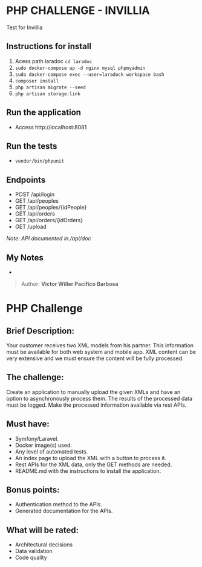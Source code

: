 # PHP CHALLENGE - INVILLIA
Test for Invillia

## Instructions for install
  1. Acess path laradoc `cd laradoc`
  2. `sudo docker-compose up -d nginx mysql phpmyadmin`
  3. `sudo docker-compose exec --user=laradock workspace bash`
  4. `composer install`
  5. `php artisan migrate --seed`
  6. `php artisan storage:link`

## Run the application
  - Access http://localhost:8081

## Run the tests
  - `vendor/bin/phpunit`

## Endpoints
  - POST /api/login
  - GET  /api/peoples
  - GET  /api/peoples/{idPeople}
  - GET  /api/orders
  - GET  /api/orders/{idOrders}
  - GET  /upload

*Note: API documented in /api/doc*


## My Notes
  - 

> Author: <strong>Victor Willer Pacífico Barbosa</strong>

#

# PHP Challenge
## Brief Description:
Your customer receives two XML models from his partner. This information must be
available for both web system and mobile app. XML content can be very extensive and we must ensure the content will be fully processed.

## The challenge:
Create an application to manually upload the given XMLs and have an option
to asynchronously process them. The results of the processed data must be logged. Make the processed information available via rest APIs.

## Must have:
- Symfony/Laravel.
- Docker image(s) used.
- Any level of automated tests.
- An index page to upload the XML with a button to process it.
- Rest APIs for the XML data, only the GET methods are needed.
- README.md with the instructions to install the application.

## Bonus points:
- Authentication method to the APIs.
- Generated documentation for the APIs.

## What will be rated:
- Architectural decisions
- Data validation
- Code quality